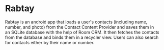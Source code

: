 # Rabtay
Rabtay is an android app that loads a user's contacts (including name, number, and photo) from the Contact Content Provider and saves them in an SQLite database with the help of Room ORM. It then fetches the contacts from the database and binds them in a recycler view. Users can also search for contacts either by their name or number.
